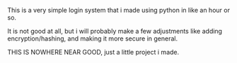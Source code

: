 This is a very simple login system that i made using python in like an hour or so.

It is not good at all, but i will probably make a few adjustments like adding encryption/hashing,
and making it more secure in general.  

THIS IS NOWHERE NEAR GOOD, just a little project i made.